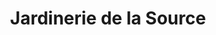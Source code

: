 ---
title: "Jardinerie de la Source"
url: /aveze/jardinerie-de-la-source/
shop: centre de jardinage
---